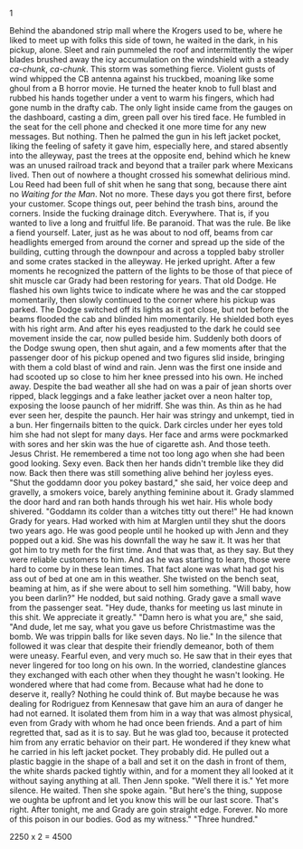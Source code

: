 1

  Behind the abandoned strip mall where the Krogers used to be, where he liked to meet up with folks this side of town, he waited in the dark, in his pickup, alone. Sleet and rain pummeled the roof and intermittently the wiper blades brushed away the icy accumulation on the windshield with a steady _ca-chunk_, _ca-chunk_. This storm was something fierce. Violent gusts of wind whipped the CB antenna against his truckbed, moaning like some ghoul from a B horror movie. He turned the heater knob to full blast and rubbed his hands together under a vent to warm his fingers, which had gone numb in the drafty cab. The only light inside came from the gauges on the dashboard, casting a dim, green pall over his tired face. He fumbled in the seat for the cell phone and checked it one more time for any new messages. But nothing. Then he palmed the gun in his left jacket pocket, liking the feeling of safety it gave him, especially here, and stared absently into the alleyway, past the trees at the opposite end, behind which he knew was an unused railroad track and beyond that a trailer park where Mexicans lived. Then out of nowhere a thought crossed his somewhat delirious mind. Lou Reed had been full of shit when he sang that song, because there aint no _Waiting for the Man_. Not no more. These days you got there first, before your customer. Scope things out, peer behind the trash bins, around the corners. Inside the fucking drainage ditch. Everywhere. That is, if you wanted to live a long and fruitful life. Be paranoid. That was the rule. Be like a fiend yourself.
  Later, just as he was about to nod off, beams from car headlights emerged from around the corner and spread up the side of the building, cutting through the downpour and across a toppled baby stroller and some crates stacked in the alleyway. He jerked upright. After a few moments he recognized the pattern of the lights to be those of that piece of shit muscle car Grady had been restoring for years. That old Dodge. He flashed his own lights twice to indicate where he was and the car stopped momentarily, then slowly continued to the corner where his pickup was parked. 
  The Dodge switched off its lights as it got close, but not before the beams flooded the cab and blinded him momentarily. He shielded both eyes with his right arm. And after his eyes readjusted to the dark he could see movement inside the car, now pulled beside him. Suddenly both doors of the Dodge swung open, then shut again, and a few moments after that the passenger door of his pickup opened and two figures slid inside, bringing with them a cold blast of wind and rain.
  Jenn was the first one inside and had scooted up so close to him her knee pressed into his own. He inched away. Despite the bad weather all she had on was a pair of jean shorts over ripped, black leggings and a fake leather jacket over a neon halter top, exposing the loose paunch of her midriff. She was thin. As thin as he had ever seen her, despite the paunch. Her hair was stringy and unkempt, tied in a bun. Her fingernails bitten to the quick. Dark circles under her eyes told him she had not slept for many days. Her face and arms were pockmarked with sores and her skin was the hue of cigarette ash. And those teeth. Jesus Christ. He remembered a time not too long ago when she had been good looking. Sexy even. Back then her hands didn't tremble like they did now. Back then there was still something alive behind her joyless eyes.
  "Shut the goddamn door you pokey bastard," she said, her voice deep and gravelly, a smokers voice, barely anything feminine about it.
  Grady slammed the door hard and ran both hands through his wet hair. His whole body shivered.
  "Goddamn its colder than a witches titty out there!"
  He had known Grady for years. Had worked with him at Marglen until they shut the doors two years ago. He was good people until he hooked up with Jenn and they popped out a kid. She was his downfall the way he saw it. It was her that got him to try meth for the first time. And that was that, as they say. But they were reliable customers to him. And as he was starting to learn, those were hard to come by in these lean times. That fact alone was what had got his ass out of bed at one am in this weather.
  She twisted on the bench seat, beaming at him, as if she were about to sell him something.
  "Will baby, how you been darlin?"
  He nodded, but said nothing.
  Grady gave a small wave from the passenger seat.
  "Hey dude, thanks for meeting us last minute in this shit. We appreciate it greatly."
  "Damn hero is what you are," she said, "And dude, let me say, what you gave us before Christmastime was the bomb. We was trippin balls for like seven days. No lie."
  In the silence that followed it was clear that despite their friendly demeanor, both of them were uneasy. Fearful even, and very much so. He saw that in their eyes that never lingered for too long on his own. In the worried, clandestine glances they exchanged with each other when they thought he wasn't looking. He wondered where that had come from. Because what had he done to deserve it, really? Nothing he could think of. But maybe because he was dealing for Rodriguez from Kennesaw that gave him an aura of danger he had not earned. It isolated them from him in a way that was almost physical, even from Grady with whom he had once been friends. And a part of him regretted that, sad as it is to say. But he was glad too, because it protected him from any erratic behavior on their part. He wondered if they knew what he carried in his left jacket pocket. They probably did.
  He pulled out a plastic baggie in the shape of a ball and set it on the dash in front of them, the white shards packed tightly within, and for a moment they all looked at it without saying anything at all. Then Jenn spoke.
  "Well there it is."
  Yet more silence. He waited. Then she spoke again.
  "But here's the thing, suppose we oughta be upfront and let you know this will be our last score. That's right. After tonight, me and Grady are goin straight edge. Forever. No more of this poison in our bodies. God as my witness."
  "Three hundred."














2250 x 2 = 4500
